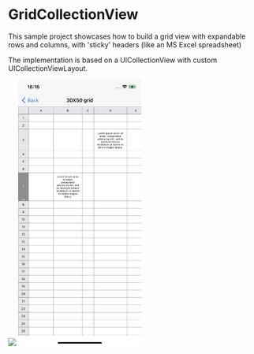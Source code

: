 # GridCollectionView

This sample project showcases how to build a grid view with expandable rows and columns, with 'sticky' headers (like an MS Excel spreadsheet)

The implementation is based on a UICollectionView with custom UICollectionViewLayout.

<img src="grid.gif" width="250"/>
<img src="screenshot.png" width="250"/>
